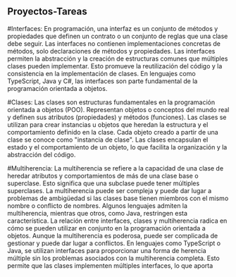 ## Proyectos-Tareas

#Interfaces:
En programación, una interfaz es un conjunto de métodos y propiedades que definen un contrato o un conjunto de reglas que una clase debe seguir. Las interfaces no contienen implementaciones concretas de métodos, solo declaraciones de métodos y propiedades.
Las interfaces permiten la abstracción y la creación de estructuras comunes que múltiples clases pueden implementar. Esto promueve la reutilización del código y la consistencia en la implementación de clases.
En lenguajes como TypeScript, Java y C#, las interfaces son parte fundamental de la programación orientada a objetos.

#Clases:
Las clases son estructuras fundamentales en la programación orientada a objetos (POO). Representan objetos o conceptos del mundo real y definen sus atributos (propiedades) y métodos (funciones).
Las clases se utilizan para crear instancias u objetos que heredan la estructura y el comportamiento definido en la clase. Cada objeto creado a partir de una clase se conoce como "instancia de clase".
Las clases encapsulan el estado y el comportamiento de un objeto, lo que facilita la organización y la abstracción del código.

#Multiherencia:
La multiherencia se refiere a la capacidad de una clase de heredar atributos y comportamientos de más de una clase base o superclase. Esto significa que una subclase puede tener múltiples superclases.
La multiherencia puede ser compleja y puede dar lugar a problemas de ambigüedad si las clases base tienen miembros con el mismo nombre o conflicto de nombres. Algunos lenguajes admiten la multiherencia, mientras que otros, como Java, restringen esta característica.
La relación entre interfaces, clases y multiherencia radica en cómo se pueden utilizar en conjunto en la programación orientada a objetos. Aunque la multiherencia es poderosa, puede ser complicada de gestionar y puede dar lugar a conflictos. En lenguajes como TypeScript o Java, 
se utilizan interfaces para proporcionar una forma de herencia múltiple sin los problemas asociados con la multiherencia completa. Esto permite que las clases implementen múltiples interfaces, lo que aporta 

